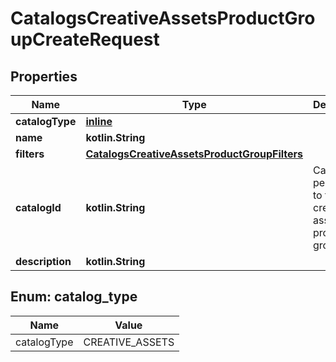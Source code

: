 
# CatalogsCreativeAssetsProductGroupCreateRequest

## Properties
| Name | Type | Description | Notes |
| ------------ | ------------- | ------------- | ------------- |
| **catalogType** | [**inline**](#CatalogType) |  |  |
| **name** | **kotlin.String** |  |  |
| **filters** | [**CatalogsCreativeAssetsProductGroupFilters**](CatalogsCreativeAssetsProductGroupFilters.md) |  |  |
| **catalogId** | **kotlin.String** | Catalog id pertaining to the creative assets product group. |  |
| **description** | **kotlin.String** |  |  [optional] |


<a id="CatalogType"></a>
## Enum: catalog_type
| Name | Value |
| ---- | ----- |
| catalogType | CREATIVE_ASSETS |



